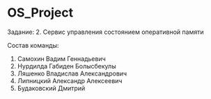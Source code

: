 # OS_Project

Задание:
2. Сервис управления состоянием оперативной памяти

Состав команды:
1) Самохин Вадим Геннадьевич
2) Нурдилда Габиден Болысбекулы 
3) Ляшенко Владислав Александрович
4) Липницкий Александр Алексеевич
5) Будаковский Дмитрий
